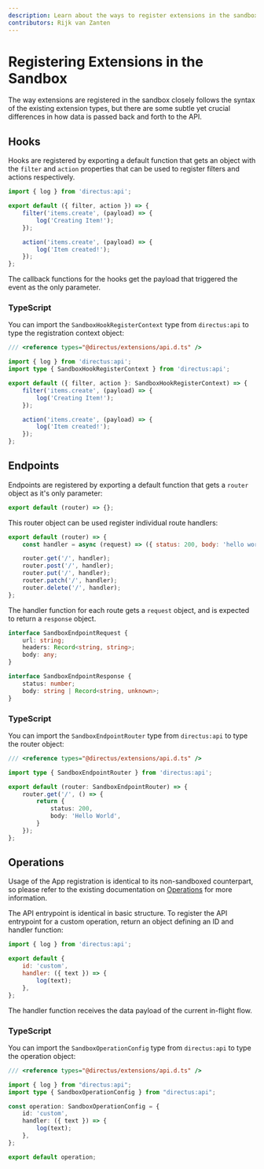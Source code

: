 ```yaml
---
description: Learn about the ways to register extensions in the sandbox
contributors: Rijk van Zanten
---
```


# Registering Extensions in the Sandbox

The way extensions are registered in the sandbox closely follows the syntax of the existing extension types, but there
are some subtle yet crucial differences in how data is passed back and forth to the API.

## Hooks

Hooks are registered by exporting a default function that gets an object with the `filter` and `action` properties that
can be used to register filters and actions respectively.

```js
import { log } from 'directus:api';

export default ({ filter, action }) => {
	filter('items.create', (payload) => {
		log('Creating Item!');
	});

	action('items.create', (payload) => {
		log('Item created!');
	});
};
```

The callback functions for the hooks get the payload that triggered the event as the only parameter.

### TypeScript

You can import the `SandboxHookRegisterContext` type from `directus:api` to type the registration context object:

```ts
/// <reference types="@directus/extensions/api.d.ts" />

import { log } from 'directus:api';
import type { SandboxHookRegisterContext } from 'directus:api';

export default ({ filter, action }: SandboxHookRegisterContext) => {
	filter('items.create', (payload) => {
		log('Creating Item!');
	});

	action('items.create', (payload) => {
		log('Item created!');
	});
};
```

## Endpoints

Endpoints are registered by exporting a default function that gets a `router` object as it's only parameter:

```js
export default (router) => {};
```

This router object can be used register individual route handlers:

```js
export default (router) => {
	const handler = async (request) => ({ status: 200, body: 'hello world' });

	router.get('/', handler);
	router.post('/', handler);
	router.put('/', handler);
	router.patch('/', handler);
	router.delete('/', handler);
};
```

The handler function for each route gets a `request` object, and is expected to return a `response` object.

```ts
interface SandboxEndpointRequest {
	url: string;
	headers: Record<string, string>;
	body: any;
}

interface SandboxEndpointResponse {
	status: number;
	body: string | Record<string, unknown>;
}
```

### TypeScript

You can import the `SandboxEndpointRouter` type from `directus:api` to type the router object:

```ts
/// <reference types="@directus/extensions/api.d.ts" />

import type { SandboxEndpointRouter } from 'directus:api';

export default (router: SandboxEndpointRouter) => {
	router.get('/', () => {
		return {
			status: 200,
			body: 'Hello World',
		}
	});
};
```

## Operations

Usage of the App registration is identical to its non-sandboxed counterpart, so please refer to the existing
documentation on [Operations](/extensions/operations) for more information.

The API entrypoint is identical in basic structure. To register the API entrypoint for a custom operation, return an
object defining an ID and handler function:

```js
import { log } from 'directus:api';

export default {
	id: 'custom',
	handler: ({ text }) => {
		log(text);
	},
};
```

The handler function receives the data payload of the current in-flight flow.

### TypeScript

You can import the `SandboxOperationConfig` type from `directus:api` to type the operation object:

```ts
/// <reference types="@directus/extensions/api.d.ts" />

import { log } from "directus:api";
import type { SandboxOperationConfig } from "directus:api";

const operation: SandboxOperationConfig = {
	id: 'custom',
	handler: ({ text }) => {
		log(text);
	},
};

export default operation;
```
